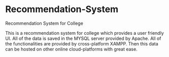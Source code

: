 # Recommendation-System
Recommendation System for College

This is a recommendation system for college which provides a user friendly UI. All of the data is saved in the MYSQL server provided by Apache.
All of the functionalities are provided by cross-platform XAMPP. Then this data can be hosted on other online cloud-platforms with great ease.
